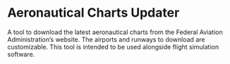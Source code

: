 # Aeronautical Charts Updater

A tool to download the latest aeronautical charts from the Federal Aviation Administration’s website. The airports and runways to download are customizable.
This tool is intended to be used alongside flight simulation software.
